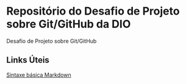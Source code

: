 # Repositório do Desafio de Projeto sobre Git/GitHub da DIO
Desafio de  Projeto sobre Git/GitHub

## Links Úteis

[Sintaxe básica Markdown](https://www.markdownguide.org/basic-syntax/)
